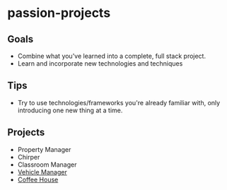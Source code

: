 # passion-projects

## Goals
- Combine what you've learned into a complete, full stack project.
- Learn and incorporate new technologies and techniques

## Tips
- Try to use technologies/frameworks you're already familiar with, only introducing one new thing at a time.

## Projects

- Property Manager
- Chirper
- Classroom Manager
- [Vehicle Manager](projects/vehicle-manager.md)
- [Coffee House](projects/coffee-house.md)
